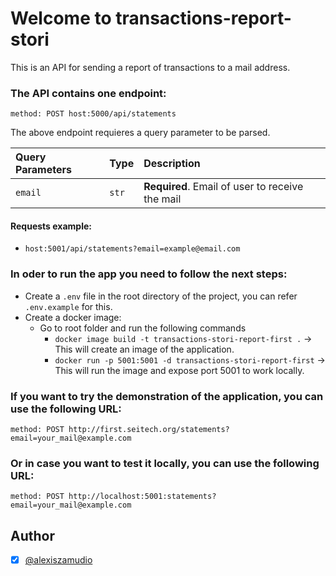 # Welcome to transactions-report-stori

This is an API for sending a report of transactions to a mail address.

### The API contains one endpoint:
```method: POST host:5000/api/statements```

The above endpoint requieres a query parameter to be parsed.

| Query Parameters| Type        | Description                                     |
| :-------------  | :---------- | :---------------------------------------------- |
| `email`         | `str`       | **Required**. Email of user to receive the mail |


#### Requests example:

  - ```host:5001/api/statements?email=example@email.com```

### In oder to run the app you need to follow the next steps:
  - Create a `.env` file in the root directory of the project, you can refer `.env.example` for this.
  - Create a docker image:
    * Go to root folder and run the following commands
      * ```docker image build -t transactions-stori-report-first .``` -> This will create an image of the application.
      * ```docker run -p 5001:5001 -d transactions-stori-report-first``` -> This will run the image and expose port 5001 to work locally.

### If you want to try the demonstration of the application, you can use the following URL:
```method: POST http://first.seitech.org/statements?email=your_mail@example.com```

### Or in case you want to test it locally, you can use the following URL:
```method: POST http://localhost:5001:statements?email=your_mail@example.com```

## Author
- [X] [@alexiszamudio](https://github.com/AlexisZamudioOrtega08)